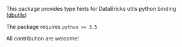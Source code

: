 This package provides type hints for DataBricks utils python binding ([dbutils](https://docs.databricks.com/dev-tools/databricks-utils.html))

The package requires `python >= 3.5`

All contribution are welcome!